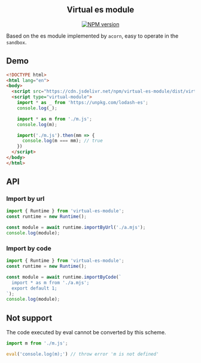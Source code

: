 <div align="center">
<h2>Virtual es module</h2>

[![NPM version](https://img.shields.io/npm/v/virtual-es-module.svg?style=flat-square)](https://www.npmjs.com/package/virtual-es-module)

</div>

Based on the es module implemented by `acorn`, easy to operate in the `sandbox`.


## Demo

```html
<!DOCTYPE html>
<html lang="en">
<body>
  <script src="https://cdn.jsdelivr.net/npm/virtual-es-module/dist/virtual-esm.umd.js"></script>
  <script type="virtual-module">
    import * as _ from 'https://unpkg.com/lodash-es';
    console.log(_);

    import * as m from './m.js';
    console.log(m);

    import('./m.js').then(mm => {
      console.log(m === mm); // true
    })
  </script>
</body>
</html>
```


## API

### Import by url

```js
import { Runtime } from 'virtual-es-module';
const runtime = new Runtime();

const module = await runtime.importByUrl('./a.mjs');
console.log(module);
```

### Import by code

```js
import { Runtime } from 'virtual-es-module';
const runtime = new Runtime();

const module = await runtime.importByCode(`
  import * as m from './a.mjs';
  export default 1;
`);
console.log(module);
```

## Not support

The code executed by eval cannot be converted by this scheme.

```js
import m from './m.js';

eval('console.log(m);') // throw error 'm is not defined'
```
